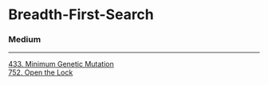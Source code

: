 # Breadth-First-Search

### Medium
---
[433. Minimum Genetic Mutation](solutions/0433-Minimum%20Genetic%20Mutation.md)</br>
[752. Open the Lock](solutions/0752-Open%20the%20Lock.md)</br>